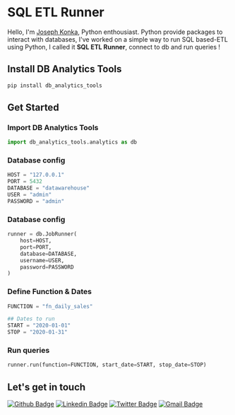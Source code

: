 # SQL ETL Runner

Hello, I'm [Joseph Konka](https://www.linkedin.com/in/joseph-koami-konka/), Python enthousiast. Python provide packages to interact with databases, I've worked on a simple way to run SQL based-ETL using Python, I called it **SQL ETL Runner**, connect to db and run queries !

## Install DB Analytics Tools
```sh
pip install db_analytics_tools
```

## Get Started

### Import DB Analytics Tools
```python
import db_analytics_tools.analytics as db
```

### Database config
```python
HOST = "127.0.0.1"
PORT = 5432
DATABASE = "datawarehouse"
USER = "admin"
PASSWORD = "admin"
```

### Database config
```python
runner = db.JobRunner(
    host=HOST, 
    port=PORT, 
    database=DATABASE, 
    username=USER, 
    password=PASSWORD
)
```

### Define Function & Dates
```python
FUNCTION = "fn_daily_sales"

## Dates to run
START = "2020-01-01"
STOP = "2020-01-31"
```

### Run queries
```python
runner.run(function=FUNCTION, start_date=START, stop_date=STOP)
```

## Let's get in touch
[![Github Badge](https://img.shields.io/badge/-Github-000?style=flat-square&logo=Github&logoColor=white&link=https://github.com/joekakone)](https://github.com/joekakone) [![Linkedin Badge](https://img.shields.io/badge/-LinkedIn-blue?style=flat-square&logo=Linkedin&logoColor=white&link=https://www.linkedin.com/in/joseph-koami-konka/)](https://www.linkedin.com/in/joseph-koami-konka/) [![Twitter Badge](https://img.shields.io/badge/-Twitter-blue?style=flat-square&logo=Twitter&logoColor=white&link=https://www.twitter.com/joekakone)](https://www.twitter.com/joekakone) [![Gmail Badge](https://img.shields.io/badge/-Gmail-c14438?style=flat-square&logo=Gmail&logoColor=white&link=mailto:joseph.kakone@gmail.com)](mailto:joseph.kakone@gmail.com)